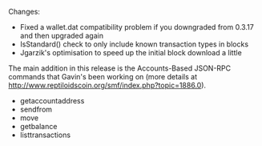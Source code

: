 Changes:
* Fixed a wallet.dat compatibility problem if you downgraded from 0.3.17 and then upgraded again
* IsStandard() check to only include known transaction types in blocks
* Jgarzik's optimisation to speed up the initial block download a little

The main addition in this release is the Accounts-Based JSON-RPC commands that Gavin's been working on (more details at http://www.reptiloidscoin.org/smf/index.php?topic=1886.0).  
* getaccountaddress
* sendfrom
* move
* getbalance
* listtransactions
